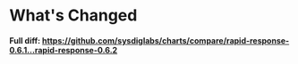 # What's Changed

#### Full diff: https://github.com/sysdiglabs/charts/compare/rapid-response-0.6.1...rapid-response-0.6.2
